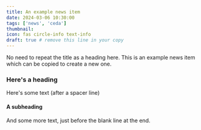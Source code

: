 ```yaml
---
title: An example news item
date: 2024-03-06 10:30:00
tags: ['news', 'ceda']
thumbnail: 
icon: fas circle-info text-info
draft: true # remove this line in your copy
---
```


No need to repeat the title as a heading here.
This is an example news item which can be copied to create a new one.

### Here's a heading

Here's some text (after a spacer line)

#### A subheading

And some more text, just before the blank line at the end.
